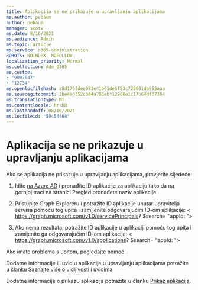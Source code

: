 ```yaml
---
title: Aplikacija se ne prikazuje u upravljanju aplikacijama
ms.author: pebaum
author: pebaum
manager: scotv
ms.date: 8/16/2021
ms.audience: Admin
ms.topic: article
ms.service: o365-administration
ROBOTS: NOINDEX, NOFOLLOW
localization_priority: Normal
ms.collection: Adm_O365
ms.custom:
- "9007647"
- "12734"
ms.openlocfilehash: a8d176fdee073e41b61de6f53c728601da955aaa
ms.sourcegitcommit: 2be4a0352cb84a703ebf12966e1c17b64df07364
ms.translationtype: MT
ms.contentlocale: hr-HR
ms.lasthandoff: 08/16/2021
ms.locfileid: "58454468"
---
```

# <a name="my-app-isnt-showing-up-in-app-governance"></a>Aplikacija se ne prikazuje u upravljanju aplikacijama

Ako se aplikacija ne prikazuje u upravljanju aplikacijama, provjerite sljedeće:

1. Idite [na Azure AD](https://aad.portal.azure.com/) i pronađite ID aplikacije za aplikaciju tako da na gornjoj traci na stranici Pregled pronađete naziv aplikacije.

1. Pristupite Graph Exploreru i potražite ID aplikacije unutar upravitelja servisa pomoću tog upita i zamijenite odgovarajućim <appId> ID-om aplikacije: < https://graph.microsoft.com/v1.0/servicePrincipals? $search= "appId: <appId> ">

1. Ako nema rezultata, potražite ID aplikacije u aplikaciji pomoću tog upita i zamijenite ga <appId> odgovarajućim ID-om aplikacije: < https://graph.microsoft.com/v1.0/applications? $search= "appId: <appId> ">

Ako imate problema s upitom, pogledajte [pomoć](https://docs.microsoft.com/microsoft-365/business-video/get-help-support). 

Dodatne informacije ili uvid u aplikacije u upravljanju aplikacijama potražite u [članku Saznajte više o vidljivosti i uvidima](https://docs.microsoft.com/microsoft-365/compliance/app-governance-visibility-insights-overview).

Dodatne informacije o prikazu aplikacija potražite u članku [Prikaz aplikacija](https://docs.microsoft.com/microsoft-365/compliance/app-governance-visibility-insights-view-apps).
